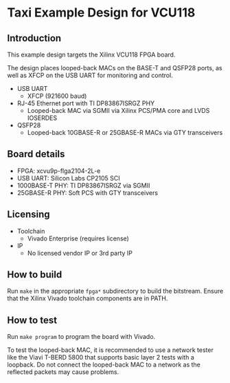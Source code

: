 # Taxi Example Design for VCU118

## Introduction

This example design targets the Xilinx VCU118 FPGA board.

The design places looped-back MACs on the BASE-T and QSFP28 ports, as well as XFCP on the USB UART for monitoring and control.

*  USB UART
    *  XFCP (921600 baud)
*  RJ-45 Ethernet port with TI DP83867ISRGZ PHY
    *  Looped-back MAC via SGMII via Xilinx PCS/PMA core and LVDS IOSERDES
*  QSFP28
    *  Looped-back 10GBASE-R or 25GBASE-R MACs via GTY transceivers

## Board details

*  FPGA: xcvu9p-flga2104-2L-e
*  USB UART: Silicon Labs CP2105 SCI
*  1000BASE-T PHY: TI DP83867ISRGZ via SGMII
*  25GBASE-R PHY: Soft PCS with GTY transceivers

## Licensing

*  Toolchain
    *  Vivado Enterprise (requires license)
*  IP
    *  No licensed vendor IP or 3rd party IP

## How to build

Run `make` in the appropriate `fpga*` subdirectory to build the bitstream.  Ensure that the Xilinx Vivado toolchain components are in PATH.

## How to test

Run `make program` to program the board with Vivado.

To test the looped-back MAC, it is recommended to use a network tester like the Viavi T-BERD 5800 that supports basic layer 2 tests with a loopback.  Do not connect the looped-back MAC to a network as the reflected packets may cause problems.
